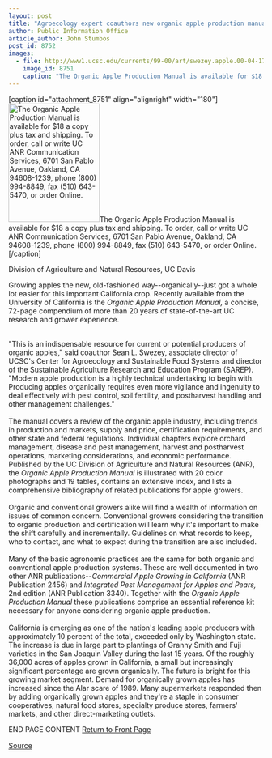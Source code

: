 ```yaml
---
layout: post
title: "Agroecology expert coauthors new organic apple production manual"
author: Public Information Office
article_author: John Stumbos
post_id: 8752
images:
  - file: http://www1.ucsc.edu/currents/99-00/art/swezey.apple.00-04-17.180.jpg
    image_id: 8751
    caption: "The Organic Apple Production Manual is available for $18 a copy plus tax and shipping. To order, call or write UC ANR Communication Services, 6701 San Pablo Avenue, Oakland, CA 94608-1239, phone (800) 994-8849, fax (510) 643-5470, or order Online."
---
```


[caption id="attachment_8751" align="alignright" width="180"]<a href="http://dev-ucsc-news.pantheonsite.io/wp-content/uploads/2000/04/swezey.apple.00-04-17.180.jpg"><img class="size-full wp-image-8751" src="http://dev-ucsc-news.pantheonsite.io/wp-content/uploads/2000/04/swezey.apple.00-04-17.180.jpg" alt="The Organic Apple Production Manual is available for $18 a copy plus tax and shipping. To order, call or write UC ANR Communication Services, 6701 San Pablo Avenue, Oakland, CA 94608-1239, phone (800) 994-8849, fax (510) 643-5470, or order Online." width="180" height="234" /></a>The Organic Apple Production Manual is available for $18 a copy plus tax and shipping. To order, call or write UC ANR Communication Services, 6701 San Pablo Avenue, Oakland, CA 94608-1239, phone (800) 994-8849, fax (510) 643-5470, or order Online.[/caption]
<p>
  Division of Agriculture and Natural Resources, UC Davis
</p>
<p>
  Growing apples the new, old-fashioned way--organically--just got a whole lot easier for this important California crop. Recently available from the University of California is the <i>Organic Apple Production Manual,</i> a concise, 72-page compendium of more than 20 years of state-of-the-art UC research and grower experience.<br>
  <br>
</p>"This is an indispensable resource for current or potential producers of organic apples," said coauthor Sean L. Swezey, associate director of UCSC's Center for Agroecology and Sustainable Food Systems and director of the Sustainable Agriculture Research and Education Program (SAREP). "Modern apple production is a highly technical undertaking to begin with. Producing apples organically requires even more vigilance and ingenuity to deal effectively with pest control, soil fertility, and postharvest handling and other management challenges."<br>
<br>
The manual covers a review of the organic apple industry, including trends in production and markets, supply and price, certification requirements, and other state and federal regulations. Individual chapters explore orchard management, disease and pest management, harvest and postharvest operations, marketing considerations, and economic performance. Published by the UC Division of Agriculture and Natural Resources (ANR), the <i>Organic Apple Production Manual</i> is illustrated with 20 color photographs and 19 tables, contains an extensive index, and lists a comprehensive bibliography of related publications for apple growers.<br>
<br>
Organic and conventional growers alike will find a wealth of information on issues of common concern. Conventional growers considering the transition to organic production and certification will learn why it's important to make the shift carefully and incrementally. Guidelines on what records to keep, who to contact, and what to expect during the transition are also included.<br>
<br>
Many of the basic agronomic practices are the same for both organic and conventional apple production systems. These are well documented in two other ANR publications--<i>Commercial Apple Growing in California</i> (ANR Publication 2456) and <i>Integrated Pest Management for Apples and Pears,</i> 2nd edition (ANR Publication 3340). Together with the <i>Organic Apple Production Manual</i> these publications comprise an essential reference kit necessary for anyone considering organic apple production.<br>
<br>
California is emerging as one of the nation's leading apple producers with approximately 10 percent of the total, exceeded only by Washington state. The increase is due in large part to plantings of Granny Smith and Fuji varieties in the San Joaquin Valley during the last 15 years. Of the roughly 36,000 acres of apples grown in California, a small but increasingly significant percentage are grown organically. The future is bright for this growing market segment. Demand for organically grown apples has increased since the Alar scare of 1989. Many supermarkets responded then by adding organically grown apples and they're a staple in consumer cooperatives, natural food stores, specialty produce stores, farmers' markets, and other direct-marketing outlets.
<p>
  END PAGE CONTENT <a href="../../index.html">Return to Front Page</a> <img align="bottom" alt=" " border="0" height="1" src="../../images/trans.gif" width="385">
</p>
<p><a href="http://www1.ucsc.edu/currents/99-00/04-17/swezey.html" title="Permalink to swezey">Source</a></p>
